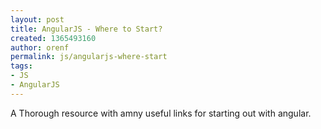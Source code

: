 ```yaml
---
layout: post
title: AngularJS - Where to Start?
created: 1365493160
author: orenf
permalink: js/angularjs-where-start
tags:
- JS
- AngularJS
---
```

<p>A Thorough resource with amny useful links for starting out with angular.</p>
